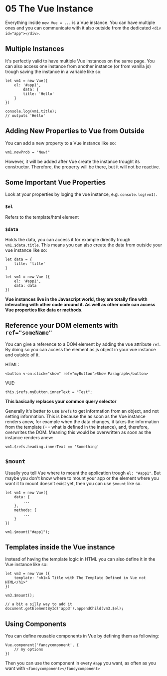 # 05 The Vue Instance
Everything inside `new Vue = ...` is a Vue instance. You can have multiple ones and you can communicate with it also outside from the dedicated `<div id="app"></div>`.

## Multiple Instances

It's perfectly valid to have multiple Vue instances on the same page. You can also access one instance from another instance (or from vanilla js) trough saving the instance in a variable like so:

```
let vm1 = new Vue({
	el: '#app1',
		data: {
		title: 'Hello'
	}
})

console.log(vm1.title);
// outputs 'Hello'

```

## Adding New Properties to Vue from Outside

You can add a new property to a Vue instance like so:

```
vm1.newProb = "New!"
```

However, it will be added after Vue create the instance trought its constructor. Therefore, the property will be there, but it will not be reactive.

## Some Important Vue Properties

Look at your properties by loging the vue instance, e.g. `console.log(vm1)`.

### `$el`
Refers to the template/html element	

### `$data`
Holds the data, you can access it for example directly trough `vm1.$data.title`. This means you can also create the data from outside your vue instance like so:

```
let data = {
	title: 'title'
}

let vm1 = new Vue ({
	el: '#app1',
	data: data
})
```

**Vue instances live in the Javascript world, they are totally fine with interacting with other code around it. As well as other code can access Vue properties like data or methods.**

## Reference your DOM elements with `ref="someName"`
You can give a reference to a DOM element by adding the vue attribute `ref`. By doing so you can access the element as js object in your vue instance and outside of it.

HTML:

```
<button v-on:click="show" ref="myButton">Show Paragraph</button>

```

VUE:
```
this.$refs.myButton.innerText = "Test";
```

**This basically replaces your common query selector**

Generally it's better to use `$refs` to get information from an object, and not setting information. This is because the as soon as the Vue instance renders anew, for example when the data changes, it takes the information from the template (== what is defined in the instance), and, therefore, overwrites the DOM. Meaning this would be overwritten as soon as the instance renders anew:

```
vm1.$refs.heading.innerText == 'Something'
```

## `$mount`
Usually you tell Vue where to mount the application trough `el: "#app1"`. But maybe you don't know where to mount your app or the element where you want it to mount doesn't exist yet, then you can use `$mount` like so.

```
let vm1 = new Vue({
	data: {
		...
	},
	methods: {
		...
	}
})

vm1.$mount("#app1");
```
## Templates inside the Vue instance

Instead of having the template logic in HTML you can also define it in the Vue instance like so:

```
let vm3 = new Vue ({
	template: "<h1>A Title with The Template Defined in Vue not HTML</h1>"
})

vm3.$mount();

// a bit a silly way to add it
document.getElementById('app3').appendChild(vm3.$el);

```

## Using Components
You can define reusable components in Vue by defining them as following: 
```
Vue.component('fancycomponent', {
	// my options
})
```

Then you can use the component in every `#app` you want, as often as you want with `<fancycomponent></fancycomponent>`
